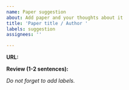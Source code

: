 ```yaml
---
name: Paper suggestion
about: Add paper and your thoughts about it
title: 'Paper title / Author '
labels: suggestion
assignees: ''

---
```


__URL:__

__Review (1-2 sentences):__

_Do not forget to add labels._
